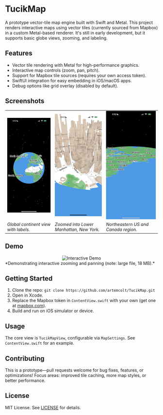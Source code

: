 # TucikMap

A prototype vector-tile map engine built with Swift and Metal. This project renders interactive maps using vector tiles (currently sourced from Mapbox) in a custom Metal-based renderer. It's still in early development, but it supports basic globe views, zooming, and labeling.

## Features
- Vector tile rendering with Metal for high-performance graphics.
- Interactive map controls (zoom, pan, pitch).
- Support for Mapbox tile sources (requires your own access token).
- SwiftUI integration for easy embedding in iOS/macOS apps.
- Debug options like grid overlay (disabled by default).

## Screenshots

| | | |
|-|-|-|
| <img src="https://raw.githubusercontent.com/artemcolt/TucikMap/refs/heads/main/Screenshots/IMG_2615.PNG" alt="Global View" width="100%"> | <img src="https://raw.githubusercontent.com/artemcolt/TucikMap/refs/heads/main/Screenshots/IMG_2617.PNG" alt="City Zoom" width="100%"> | <img src="https://raw.githubusercontent.com/artemcolt/TucikMap/refs/heads/main/Screenshots/IMG_2616.PNG" alt="Regional View" width="100%"> |
| *Global continent view with labels.* | *Zoomed into Lower Manhattan, New York.* | *Northeastern US and Canada region.* |

## Demo
<div align="center">
  <img src="https://raw.githubusercontent.com/artemcolt/TucikMap/refs/heads/main/Screenshots/video.gif" alt="Interactive Demo" height="400"/>
</div>
*Demonstrating interactive zooming and panning (note: large file, 18 MB).*

## Getting Started
1. Clone the repo: `git clone https://github.com/artemcolt/TucikMap.git`
2. Open in Xcode.
3. Replace the Mapbox token in `ContentView.swift` with your own (get one at [mapbox.com](https://mapbox.com)).
4. Build and run on iOS simulator or device.

## Usage
The core view is `TucikMapView`, configurable via `MapSettings`. See `ContentView.swift` for an example.

## Contributing
This is a prototype—pull requests welcome for bug fixes, features, or optimizations! Focus areas: improved tile caching, more map styles, or better performance.

## License
MIT License. See [LICENSE](https://github.com/artemcolt/TucikMap/blob/main/LICENSE.md) for details.
